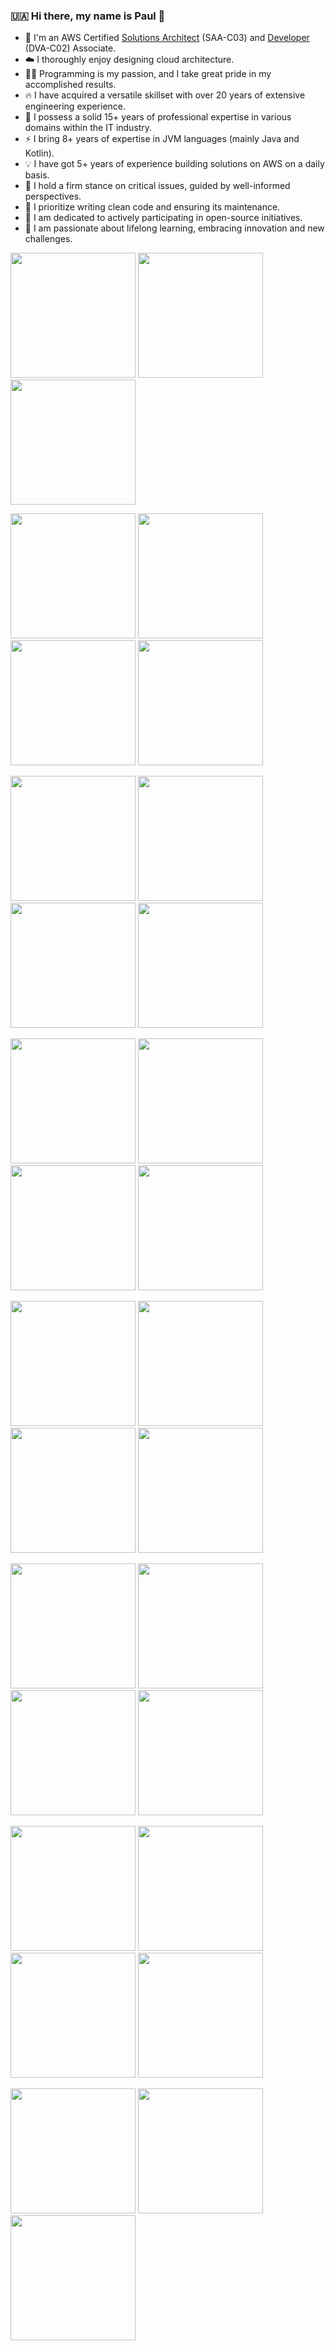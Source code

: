 ### 🇺🇦 Hi there, my name is Paul 👋

<!---
<p align="center">
  <img width="48%" src="https://github-readme-stats.vercel.app/api?username=maslick&show_icons=true&theme=tokyonight" />
  <img width="48%" src="https://github-readme-streak-stats.herokuapp.com/?user=maslick&theme=tokyonight" />
</p>
-->


- 🚀 I'm an AWS Certified [Solutions Architect](https://github.com/maslick/certifications/blob/master/AWS%20Certified%20Solutions%20Architect%20-%20Associate%20certificate.pdf) (SAA-C03) and [Developer](https://github.com/maslick/certifications/blob/master/AWS%20Certified%20Developer%20-%20Associate%20certificate.pdf) (DVA-C02) Associate.
- ☁️ I thoroughly enjoy designing cloud architecture.
- 👨‍💻 Programming is my passion, and I take great pride in my accomplished results.
- 🔥 I have acquired a versatile skillset with over 20 years of extensive engineering experience.
- 💬 I possess a solid 15+ years of professional expertise in various domains within the IT industry.
- ⚡ I bring 8+ years of expertise in JVM languages (mainly Java and Kotlin).
- 💡 I have got 5+ years of experience building solutions on AWS on a daily basis.
- 🤔 I hold a firm stance on critical issues, guided by well-informed perspectives.
- 🍭 I prioritize writing clean code and ensuring its maintenance.
- 👯 I am dedicated to actively participating in open-source initiatives.
- 🔭 I am passionate about lifelong learning, embracing innovation and new challenges.


[<img src="https://images.credly.com/images/0e284c3f-5164-4b21-8660-0d84737941bc/image.png" width="200"/>](https://www.credly.com/badges/f6d83830-9fb3-4e94-a680-df62f705b2f0/public_url)
[<img src="https://images.credly.com/images/b9feab85-1a43-4f6c-99a5-631b88d5461b/image.png" width="200"/>](https://www.credly.com/badges/0e4774c9-52eb-419f-abcd-6a609d4b58df/public_url)
[<img src="https://images.credly.com/images/00634f82-b07f-4bbd-a6bb-53de397fc3a6/image.png" width="200"/>](https://www.credly.com/badges/c503e4dc-5946-45d2-aee1-35db5869a742/public_url)

[<img src="https://images.credly.com/images/8f006312-3154-45bf-a845-4a043641e83c/blob" width="200"/>](https://www.credly.com/badges/67b2d91c-fe5e-4d1c-81f7-f1574d73e511/public_url)
[<img src="https://images.credly.com/images/5749832b-21b7-47f9-9ad4-b2fef13d0454/blob" width="200"/>](https://www.credly.com/badges/3317d883-743b-4f9c-80a4-38a30beba2a5/public_url)
[<img src="https://images.credly.com/images/46ea4542-72a8-46a1-8d68-b72c4ca50820/blob" width="200"/>](https://www.credly.com/badges/5629a4a3-5bac-45b5-9d01-71c19cc12d00/public_url)
[<img src="https://images.credly.com/images/6cd2843d-8f01-4099-ae1a-321d6382f459/blob" width="200"/>](https://www.credly.com/badges/3dcbd945-f0ab-4788-aace-9ccd90fa4c62/public_url)

[<img src="https://images.credly.com/images/635fc74c-e872-4965-9894-1f55d51e4722/blob" width="200"/>](https://www.credly.com/badges/3f27e97a-b885-4f1d-bb50-c9e267e5e7a7/public_url)
[<img src="https://images.credly.com/images/4b547104-5ce9-43d5-8708-a7abb4b0c7ec/blob" width="200"/>](https://www.credly.com/badges/41367c63-5203-449a-8a98-6d6a27db2174/public_url)
[<img src="https://images.credly.com/images/6099a08b-d18c-4f36-ad4e-b519c58eb0f1/image.png" width="200"/>](https://www.credly.com/badges/51cfc547-7c52-4200-bf3c-fe2fd6a24d9d/public_url)
[<img src="https://images.credly.com/images/c68e93ef-101c-4081-99c8-b201f0ba7ac6/blob" width="200"/>](https://www.credly.com/badges/4466fa96-bd47-46d2-8528-4140cacedc0d/public_url)

[<img src="https://images.credly.com/images/9d867250-0508-473b-a622-079edd01175f/image.png" width="200"/>](https://www.credly.com/badges/0d5f4804-c777-44d5-b7f9-8909cd4093e5/public_url)
[<img src="https://images.credly.com/images/519a6dba-f145-4c1a-85a2-1d173d6898d9/image.png" width="200"/>](https://www.credly.com/badges/418b2eb7-499f-4f1e-b840-045ee1a5bb72/public_url)
[<img src="https://images.credly.com/images/e07c6cc4-b737-4d7e-8ce8-66b6b7a60367/image.png" width="200"/>](https://www.credly.com/badges/208d80e5-4866-42bb-9727-4fca6bed5287/public_url)
[<img src="https://images.credly.com/images/7cf036b0-c609-4378-a7be-9969e1dea7ab/blob" width="200"/>](https://www.credly.com/badges/07adcb04-0b0e-4224-b346-0e9b4096c9ef/public_url)

[<img src="https://images.credly.com/images/e75f222b-7f75-4d7b-8a6a-67d68aa59d62/image.png" width="200"/>](https://www.credly.com/badges/bf78ecde-94d9-438a-82d2-a9846059c5ed/public_url)
[<img src="https://images.credly.com/images/4163dc96-eec3-49c2-87b3-6a98172e160c/image.png" width="200"/>](https://www.credly.com/badges/99e66454-3124-4774-bc1e-8536fc3348bf/public_url)
[<img src="https://images.credly.com/images/1e1e332c-cbe5-4358-9491-748cc5c5d15f/image.png" width="200"/>](https://www.credly.com/badges/8449c488-5f56-4878-b147-6323d59ff0e0/public_url)
[<img src="https://images.credly.com/images/0c6f66be-4cd6-4d98-b132-a9a87dc6ecbe/image.png" width="200"/>](https://www.credly.com/badges/004e7bfe-9a43-4264-b3bd-f7013be0d291/public_url)

[<img src="https://images.credly.com/images/b870667f-00a3-48d7-b988-9c02b441b883/image.png" width="200"/>](https://www.credly.com/badges/9cd31004-95ee-44d5-ba75-941b59c92b64/public_url)
[<img src="https://images.credly.com/images/100511fc-a919-4c0c-b313-7f49b6d09ef6/image.png" width="200"/>](https://www.credly.com/badges/53d7fdd3-574c-476f-b2a0-ef5414e91e05/public_url)
[<img src="https://images.credly.com/images/bd6f25a2-b7ac-4b4c-ae4c-887864ba105e/image.png" width="200"/>](https://www.credly.com/badges/fda7a71f-dd30-4d8d-8cfd-c27ce1d91bf1/public_url)
[<img src="https://images.credly.com/images/a894153e-1762-4870-83b9-150ff294d7fb/image.png" width="200"/>](https://www.credly.com/badges/d6f8bea8-9ef4-4180-9edc-2342e9e45d60/public_url)

[<img src="https://images.credly.com/images/4c6a3c3a-e1dd-46f7-bcaf-cc69b817042e/image.png" width="200"/>](https://www.credly.com/badges/b424cbbc-87f4-4764-8e41-c490023c327b/public_url)
[<img src="https://images.credly.com/images/d7c2b294-d08e-4795-a342-88fc34df7e01/image.png" width="200"/>](https://www.credly.com/badges/adce7276-25c8-4e7b-a23b-be1d1dc35148/public_url)
[<img src="https://images.credly.com/images/b8766b97-8362-4948-a08c-d4fbd2cda57c/image.png" width="200"/>](https://www.credly.com/badges/ab43df9c-1e57-4a32-9d2a-845b0d56aa1e/public_url)
[<img src="https://images.credly.com/images/526ad7ad-52f2-4922-9fa8-879fea71e286/image.png" width="200"/>](https://www.credly.com/badges/34327c42-1e4a-4115-8387-12ade5f21775/public_url)

[<img src="https://images.credly.com/images/221e7d7f-bceb-422e-8c31-436ecbcda614/image.png" width="200"/>](https://www.credly.com/badges/23ee15ac-da8c-4605-8295-cb0d28bda057/public_url)
[<img src="https://images.credly.com/images/7e5e1967-439e-48e5-a913-625c712b2dc5/image.png" width="200"/>](https://www.credly.com/badges/1b3b881b-ab2e-40e0-8a63-4c60171e643c/public_url)
[<img src="https://images.credly.com/images/eea64560-121f-4437-af9c-91cf20968d35/image.png" width="200"/>](https://www.credly.com/badges/c7f375f1-4db8-4ea2-adba-5e3f3a500b47/public_url)



